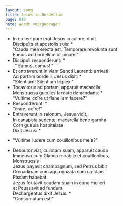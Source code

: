 ```yaml
---
layout: song
title: Jesus in Bordellum
page: 810
note: wordt voorgedragen
---
```


* In eo tempore erat Jesus in calore, dixit  
Discipulis et apostolis suis: *  \
"Cauda mea erecta est. Temporare revolunta sunt  
Eamus ad bordellum ut pinarel"  
* Discipuli responderunt: *  
-" Eamus, eamus! "  
* Et entraverunt in viam Sancti Laurenti: arrivati  
Ad portam bordelli, Jesus dixit: *  \
"Silentium! Silentium triplex!"  
* Tocavitque ad portam, apparuit macarella  
Monstruosa gueules fardate demandans: *  \
"Vultime coïre ut flanellam facere?"  
* Responderunt: *  
"coïre, coïre!"  
* Entraverunt in salonum, Jesus vidit,  
In canapeta sedente, macarella bene garnita  
Corn gueula hospitalata  
Dixit Jesus: *  
- "Vultime ludere cum couillonibus meis?"  
* Deboutonviat, cullotam suam, apparuit cauda  
Immensa cum Glanco mirabile et couillonibus,  
Monstruosis  
Jezus payavit champagnum, sed Petrus bibit  
Grenadinam cum aqua gazata nam calidam  
Pissam habebat.  
Jezus foutavit caudam suain in cono mulieri  
et Poussavit ad fundum  
Dechargeatus dixit Jezus: *  \
"Consomatum est!"  
